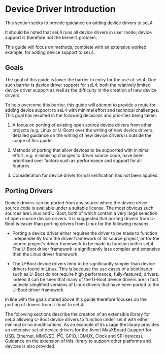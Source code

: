 # Device Driver Introduction

This section seeks to provide guidance on adding device drivers to seL4.

It should be noted that seL4 runs all device drivers in user mode; device support is therefore not the kernel’s problem.

This guide will focus on methods, complete with an extensive worked example, for adding device support to seL4.

## Goals

The goal of this guide is lower the barrier to entry for the use of seL4. One such barrier is device driver support for seL4, both the relatively limited device driver support as well as the difficulty in the creation of new device drivers.

To help overcome this barrier,  this guide will attempt to provide a route for adding device support to seL4 with minimal effort and technical challenges. This goal has resulted in the following decisions and priorities being taken:

1. A focus on porting of existing open source device drivers from other projects (e.g. Linux or U-Boot) over the writing of new device drivers; detailed guidance on the writing of new device drivers is outside the scope of this guide.

2. Methods of porting that allow devices to be supported with minimal effort, e.g. minimising changes to driver source code, have been prioritised over factors such as performance and support for all features.

3. Consideration for device driver formal verification has not been applied.

## Porting Drivers

Device drivers can be ported from any source where the device driver source code is available under a suitable license. The most obvious such sources are Linux and U-Boot, both of which contain a very large selection of open source device drivers. It is suggested that porting drivers from U-Boot is easier than porting drivers from Linux for the following reasons:

- Porting a device driver either requires the driver to be made to function independently from the driver framework of its source project, or for the source project's driver framework to be made to function within seL4. The U-Boot driver framework is significantly less complex and extensive than the Linux driver framework.

- The U-Boot device drivers tend to be significantly simpler than device drivers found in Linux. This is because the use cases of a bootloader such as U-Boot do not require high performance, fully-featured, drivers. Indeed it can be seen that many of the U-Boot device drivers are in fact actively simplified versions of Linux drivers that have been ported to the U-Boot driver framework.

In line with the goals stated above this guide therefore focuses on the porting of drivers from U-boot to seL4.

The following sections describe the creation of an extensible library for seL4 allowing U-Boot device drivers to function under seL4 with either minimal or no modifications. As an example of its usage the library provides an extensive set of device drivers for the Avnet MaaXBoard (support for USB, Ethernet, MMC/SD, I<sup>2</sup>C, GPIO, IOMUX, Clock and SPI devices). Guidance on the extension of this library to support other platforms and devices is also provided.
